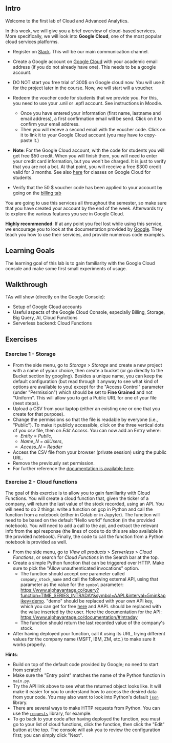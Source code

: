 ## Intro
Welcome to the first lab of Cloud and Advanced Analytics.

In this week, we will give you a brief overview of cloud-based services. More specifically, we will look into **Google Cloud**, one of the most popular cloud services platforms. 

* Register on [Slack](https://join.slack.com/t/cloud-and-analytics23/shared_invite/zt-1oh2n2asy-l70~dhXVmgy34cqgvRLheg). This will be our main communication channel.
* Create a Google account on [Google Cloud](https://cloud.google.com) with your academic email address (if you do not already have one). This needs to be a google account.
* DO NOT start you free trial of 300$ on Google cloud now. You will use it for the project later in the course. Now, we will start will a voucher.
* Redeem the voucher code for students that we provide you. For this, you need to use your .unil or .epfl account. See instructions in Moodle.
  * Once you have entered your information (first name, lastname and email address), a first confirmation email will be send. Click on it to confirm your email address.
  * Then you will receve a second email with the voucher code. Click on it to link it to your Google Cloud account (you may have to copy-paste it.)

* **Note**: For the Google Cloud account, with the code for students you will get free $50 credit. When you will finish them, you will need to enter your credit card information, but you won't be charged. It is just to verify that you are not a bot. At that point, you will receive a free $300 credit valid for 3 months. See also [here](https://edu.google.com/programs/students/?modal_active=none) for classes on Google Cloud for students.
* Verify that the 50 $ voucher code has been applied to your account by going on the [billing tab](https://console.cloud.google.com/billing/01B32E-AE678C-E613F9?organizationId=0)

You are going to use this services all throughout the semester, so make sure that you have created your account by the end of the week. Afterwards try to explore the various features you see in Google Cloud.

**Highly recommended**: If at any point you feel lost while using this service, we encourage you to look at the documentation provided by [Google](https://cloud.google.com/docs). They teach you how to use their services, and provide numerous code examples.


## Learning Goals
The learning goal of this lab is to gain familiarity with the Google Cloud console and make some first small experiments of usage.

## Walkthrough
TAs will show (directly on the Google Console):
* Setup of Google Cloud accounts
* Useful aspects of the Google Cloud Console, especially Billing, Storage, Big Query, AI, Cloud Functions
* Serverless backend: Cloud Functions 


## Exercises

### Exercise 1 - Storage
* From the side menu, go to _Storage_ > _Storage_ and create a new project with a name of yyour choice, then create a bucket (or go directly to the Bucket section by googling). Besides a unique name, you can keep the default configuration (but read through it anyway to see what kind of options are available to you) except for the "Access Control" parameter (under "Permission") which should be set to __Fine Grained__ and not "Uniform". This will allow you to get a Public URL for one of your file (next steps).
* Upload a CSV from your laptop (either an existing one or one that you create for that purpose).
* Change the permissions so that the file is readable by everyone (i.e., "Public"). To make it publicly accessible, click on the three vertical dots of you csv file, then on _Edit Access_. You can now add an Entry where:
  * _Entity_ = _Public_,
  * _Name_N_ = _allUsers_,
  * _Access_N_ = _Reader_
* Access the CSV file from your browser (private session) using the public URL.
* Remove the previously set permission.
* For further reference the [documentation is available here](https://cloud.google.com/storage/docs/access-control/making-data-public?hl=en-GB).


### Exercise 2 - Cloud functions

The goal of this exercise is to allow you to gain familiarity with Cloud Functions. You will create a cloud function that, given the ticker of a company, will return the last value of the stock recorded, using an API. You will need to do 2 things: write a function on gcp in Python and call the function from a notebook (either in Colab or in Jupyter). The function will need to be based on the default “Hello world” function (in the provided notebook). You will need to add a call to the api, and extract the relevant info from the api response (the lines of code to do this are also available in the provided notebook). Finally, the code to call the function from a Python notebook is provided as well.



* From the side menu, go to _View all products_ > _Serverless_ > _Cloud Functions_, or search for _Cloud Functions_ in the Search bar at the top.
* Create a simple Python function that can be triggered over HTTP. Make sure to pick the "Allow unauthenticated invocations" option.
   * The function should accept one parameter called `company_stock_name` and call the following external API, using that parameter as the value for the `symbol` parameter: https://www.alphavantage.co/query?function=TIME_SERIES_INTRADAY&symbol=AAPL&interval=5min&apikey=demo. "demo" should be replaced with your own API key, which you can get for free [here](https://www.alphavantage.co/support/#api-key) and AAPL should be replaced with the value inserted by the user. Here the documentation for the API: https://www.alphavantage.co/documentation/#intraday
   * The function should return the last recorded value of the company's stock.
* After having deployed your function, call it using its URL, trying different values for the company name (MSFT, IBM, ZM, etc.) to make sure it works properly.

**Hints**:
* Build on top of the default code provided by Google; no need to start from scratch!
* Make sure the "Entry point" matches the name of the Python function in `main.py`.
* Try the API link above to see what the returned object looks like. It will make it easier for you to understand how to access the desired data from your code. You may also want to look into Python's default [`json`](https://docs.python.org/3/library/json.html) library.
* There are several ways to make HTTP requests from Python. You can use the [`requests`](https://requests.readthedocs.io/en/master/) library, for example.
* To go back to your code after having deployed the function, you must go to your list of cloud functions, click the function, then click the "Edit" button at the top. The console will ask you to review the configuration first; you can simply click "Next".



